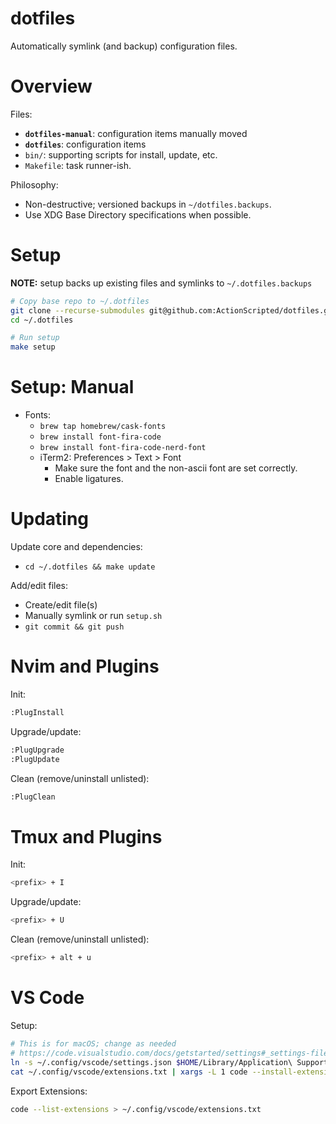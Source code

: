 # dotfiles

Automatically symlink (and backup) configuration files.


# Overview

Files:

* **`dotfiles-manual`**: configuration items manually moved
* **`dotfiles`**: configuration items
* `bin/`: supporting scripts for install, update, etc.
* `Makefile`: task runner-ish.

Philosophy:

* Non-destructive; versioned backups in `~/dotfiles.backups`.
* Use XDG Base Directory specifications when possible.


# Setup

**NOTE:** setup backs up existing files and symlinks to `~/.dotfiles.backups`

```bash
# Copy base repo to ~/.dotfiles
git clone --recurse-submodules git@github.com:ActionScripted/dotfiles.git ~/.dotfiles
cd ~/.dotfiles

# Run setup
make setup
```

# Setup: Manual

* Fonts:
  * `brew tap homebrew/cask-fonts`
  * `brew install font-fira-code`
  * `brew install font-fira-code-nerd-font`
  * iTerm2: Preferences > Text > Font
    * Make sure the font and the non-ascii font are set correctly.
    * Enable ligatures.


# Updating

Update core and dependencies:

* `cd ~/.dotfiles && make update`

Add/edit files:

* Create/edit file(s)
* Manually symlink or run `setup.sh`
* `git commit && git push`



# Nvim and Plugins

Init:

```bash
:PlugInstall
```

Upgrade/update:

```bash
:PlugUpgrade
:PlugUpdate
```

Clean (remove/uninstall unlisted):
```bash
:PlugClean
```


# Tmux and Plugins

Init:

```bash
<prefix> + I
```

Upgrade/update:

```bash
<prefix> + U
```

Clean (remove/uninstall unlisted):
```bash
<prefix> + alt + u
```


# VS Code

Setup:

```bash
# This is for macOS; change as needed
# https://code.visualstudio.com/docs/getstarted/settings#_settings-file-locations
ln -s ~/.config/vscode/settings.json $HOME/Library/Application\ Support/Code/User/settings.json
cat ~/.config/vscode/extensions.txt | xargs -L 1 code --install-extension
```

Export Extensions:

```bash
code --list-extensions > ~/.config/vscode/extensions.txt
```
